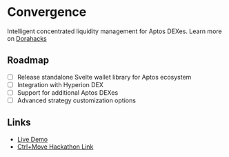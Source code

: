 # Convergence

Intelligent concentrated liquidity management for Aptos DEXes.
Learn more on [Dorahacks](https://dorahacks.io/buidl/34023)


## Roadmap

- [ ] Release standalone Svelte wallet library for Aptos ecosystem
- [ ] Integration with Hyperion DEX
- [ ] Support for additional Aptos DEXes
- [ ] Advanced strategy customization options

## Links

- [Live Demo](https://passive-liquidity-aptos-app.vercel.app/)
- [Ctrl+Move Hackathon Link](https://dorahacks.io/buidl/34023)
